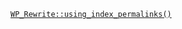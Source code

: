 <p><code><a href="https://developer.wordpress.org/reference/classes/wp_rewrite/using_index_permalinks/">WP_Rewrite::using_index_permalinks()</a></code></p>
